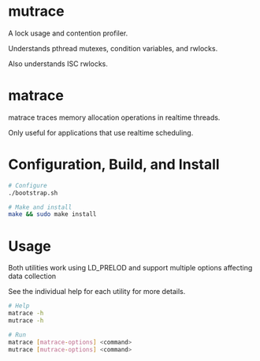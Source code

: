 # mutrace

A lock usage and contention profiler.

Understands pthread mutexes, condition variables, and rwlocks.

Also understands ISC rwlocks.


# matrace

matrace traces memory allocation operations in realtime threads.

Only useful for applications that use realtime scheduling.


# Configuration, Build, and Install

```bash
# Configure
./bootstrap.sh

# Make and install
make && sudo make install
```

# Usage

Both utilities work using LD_PRELOD and support multiple options
affecting data collection

See the individual help for each utility for more details.

```bash
# Help
matrace -h
mutrace -h

# Run
matrace [matrace-options] <command>
mutrace [mutrace-options] <command>
```
